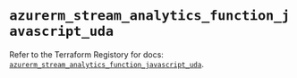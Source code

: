 # `azurerm_stream_analytics_function_javascript_uda`

Refer to the Terraform Registory for docs: [`azurerm_stream_analytics_function_javascript_uda`](https://www.terraform.io/docs/providers/azurerm/r/stream_analytics_function_javascript_uda).

